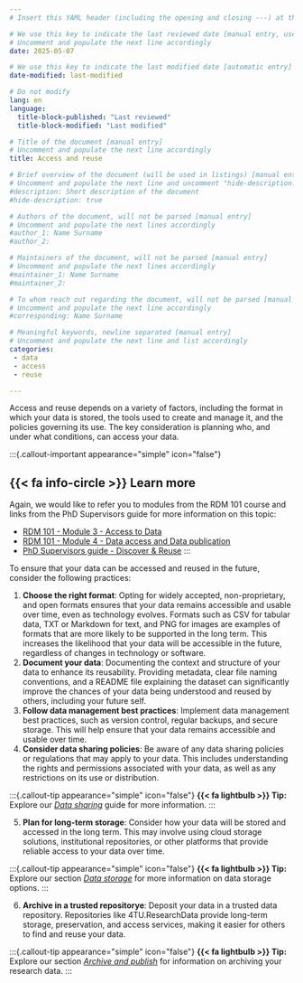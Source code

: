 ```yaml
---
# Insert this YAML header (including the opening and closing ---) at the beginning of the document and fill it out accordingly

# We use this key to indicate the last reviewed date [manual entry, use YYYY-MM-DD]
# Uncomment and populate the next line accordingly
date: 2025-05-07

# We use this key to indicate the last modified date [automatic entry]
date-modified: last-modified

# Do not modify
lang: en
language: 
  title-block-published: "Last reviewed"
  title-block-modified: "Last modified"

# Title of the document [manual entry]
# Uncomment and populate the next line accordingly
title: Access and reuse

# Brief overview of the document (will be used in listings) [manual entry]
# Uncomment and populate the next line and uncomment "hide-description: true".
#description: Short description of the document
#hide-description: true

# Authors of the document, will not be parsed [manual entry]
# Uncomment and populate the next lines accordingly
#author_1: Name Surname
#author_2:

# Maintainers of the document, will not be parsed [manual entry]
# Uncomment and populate the next lines accordingly
#maintainer_1: Name Surname
#maintainer_2:

# To whom reach out regarding the document, will not be parsed [manual entry]
# Uncomment and populate the next line accordingly
#corresponding: Name Surname

# Meaningful keywords, newline separated [manual entry]
# Uncomment and populate the next line and list accordingly
categories: 
 - data
 - access
 - reuse

---
```


Access and reuse depends on a variety of factors, including the format in which your data is stored, the tools used to create and manage it, and the policies governing its use. The key consideration is planning who, and under what conditions, can access your data.

:::{.callout-important appearance="simple" icon="false"}
## {{< fa info-circle >}} Learn more
Again, we would like to refer you to modules from the RDM 101 course and links from the PhD Supervisors guide for more information on this topic:

- [RDM 101 - Module 3 - Access to Data](https://tu-delft-library.github.io/rdm101-book/modules/module3.html#access-to-data)
- [RDM 101 - Module 4 - Data access and Data publication](https://tu-delft-library.github.io/rdm101-book/modules/module4.html#data-access-and-data-publication)
- [PhD Supervisors guide - Discover & Reuse](https://phdsupervisors.tudl.tudelft.nl/phase/discover-reuse/)
:::

To ensure that your data can be accessed and reused in the future, consider the following practices:

1. **Choose the right format**: Opting for widely accepted, non-proprietary, and open formats ensures that your data remains accessible and usable over time, even as technology evolves. Formats such as CSV for tabular data, TXT or Markdown for text, and PNG for images are examples of formats that are more likely to be supported in the long term. This increases the likelihood that your data will be accessible in the future, regardless of changes in technology or software.
2. **Document your data**: Documenting the context and structure of your data to enhance its reusability. Providing metadata, clear file naming conventions, and a README file explaining the dataset can significantly improve the chances of your data being understood and reused by others, including your future self.
3. **Follow data management best practices**: Implement data management best practices, such as version control, regular backups, and secure storage. This will help ensure that your data remains accessible and usable over time.
4. **Consider data sharing policies**: Be aware of any data sharing policies or regulations that may apply to your data. This includes understanding the rights and permissions associated with your data, as well as any restrictions on its use or distribution.

:::{.callout-tip appearance="simple" icon="false"}
**{{< fa lightbulb >}} Tip:** Explore our [*Data sharing*](/docs/data/data_storage/sharing.md) guide for more information.
:::

5. **Plan for long-term storage**: Consider how your data will be stored and accessed in the long term. This may involve using cloud storage solutions, institutional repositories, or other platforms that provide reliable access to your data over time.

:::{.callout-tip appearance="simple" icon="false"}
**{{< fa lightbulb >}} Tip:** Explore our section [*Data storage*](/docs/data/data_storage/storage.md) for more information on data storage options.
:::

6. **Archive in a trusted repositorye**: Deposit your data in a trusted data repository. Repositories like 4TU.ResearchData provide long-term storage, preservation, and access services, making it easier for others to find and reuse your data.

:::{.callout-tip appearance="simple" icon="false"}
**{{< fa lightbulb >}} Tip:** Explore our section [*Archive and publish*](/docs/data/data_publishing/archival_publishing_index.md) for information on archiving your research data.
:::

